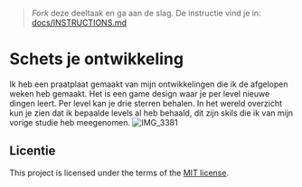 > _Fork_ deze deeltaak en ga aan de slag. 
De instructie vind je in: [docs/INSTRUCTIONS.md](docs/INSTRUCTIONS.md)

# Schets je ontwikkeling
Ik heb een praatplaat gemaakt van mijn ontwikkelingen die ik de afgelopen weken heb gemaakt. Het is een game design waar je per level nieuwe dingen leert. Per level kan je drie sterren behalen. In het wereld overzicht kun je zien dat ik bepaalde levels al heb behaald, dit zijn skils die ik van mijn vorige studie heb meegenomen.
![IMG_3381](https://github.com/zoepje/schets-je-ontwikkeling/assets/144004461/99ca92dc-a7ef-4291-9f08-dd36686dec46)

## Licentie

This project is licensed under the terms of the [MIT license](./LICENSE).
